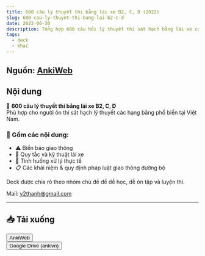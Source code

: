 ```yaml
---
title: 600 câu lý thuyết thi bằng lái xe B2, C, D (2022)
slug: 600-cau-ly-thuyet-thi-bang-lai-b2-c-d
date: 2022-06-30
description: Tổng hợp 600 câu hỏi lý thuyết thi sát hạch bằng lái xe các hạng B2, C, D.
tags:
  - deck
  - khac
---
```


<!--truncate-->

## Nguồn: [AnkiWeb](https://ankiweb.net/shared/info/905224151)

## Nội dung

📗 **600 câu lý thuyết thi bằng lái xe B2, C, D**  
Phù hợp cho người ôn thi sát hạch lý thuyết các hạng bằng phổ biến tại Việt Nam.

### 🧾 Gồm các nội dung:

- ⚠️ Biển báo giao thông  
- 📝 Quy tắc và kỹ thuật lái xe  
- 🧐 Tình huống xử lý thực tế  
- 📋 Các khái niệm & quy định pháp luật giao thông đường bộ  

Deck được chia rõ theo nhóm chủ đề để dễ học, dễ ôn tập và luyện thi.

Mail: [v2thanh@gmail.com](mailto:v2thanh@gmail.com)

___

## 📥 Tải xuống

<div style={{display: 'flex', justifyContent: 'left', gap: '20px'}}> <a href="https://ankiweb.net/shared/info/905224151"> <button class="buttonPrimary" type="button">AnkiWeb</button> </a> </div>

<div style={{display: 'flex', justifyContent: 'left', gap: '20px'}}> <a href="https://drive.google.com/file/d/1X4y4uY69JQgwkhVaB5VUW3mmZndGnkI5/view?usp=sharing"> <button class="buttonPrimary" type="button">Google Drive (ankivn)</button> </a> </div>
